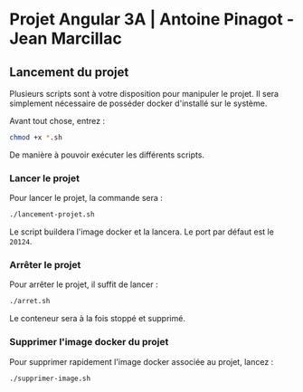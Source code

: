 # Projet Angular 3A | Antoine Pinagot - Jean Marcillac

## Lancement du projet

Plusieurs scripts sont à votre disposition pour manipuler le projet. Il sera simplement nécessaire de posséder docker d'installé sur le système. 

Avant tout chose, entrez : 

```bash
chmod +x *.sh
```
De manière à pouvoir exécuter les différents scripts.

### Lancer le projet

Pour lancer le projet, la commande sera : 

```bash 
./lancement-projet.sh
``` 

Le script buildera l'image docker et la lancera. Le port par défaut est le `20124`. 

### Arrêter le projet

Pour arrêter le projet, il suffit de lancer : 

```bash
./arret.sh
```

Le conteneur sera à la fois stoppé et supprimé.

### Supprimer l'image docker du projet

Pour supprimer rapidement l'image docker associée au projet, lancez : 

```bash
./supprimer-image.sh
```
